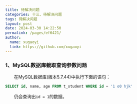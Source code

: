 ```yaml
---
title: 待解决问题
categories: 十三、待解决问题
tags: 待解决问题
layout: post
date: 2024-03-30 14:22:50
permalink: /pages/ef6421/
author: 
  name: xugaoyi
  link: https://github.com/xugaoyi
---
```




### 1、MySQL数据库截取查询参数问题

　　在MySQL数据库(版本5.7.44)中执行下面的语句：

```sql
SELECT id, name, age FROM t_student WHERE id = '1 o0 hjk'
```

　　仍会查询出`id = 1`的数据。